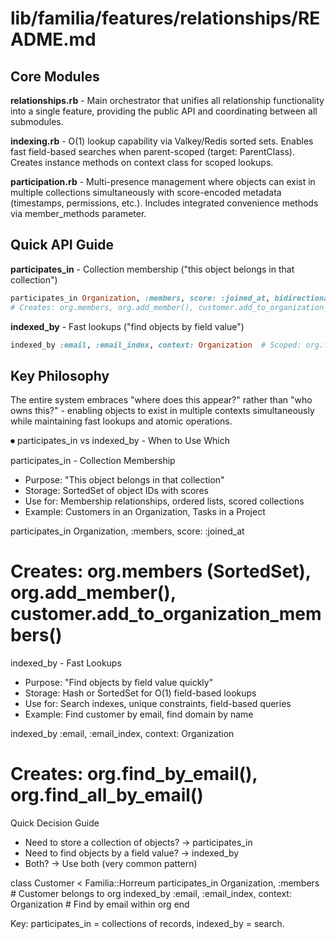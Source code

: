 # lib/familia/features/relationships/README.md

## Core Modules

**relationships.rb** - Main orchestrator that unifies all relationship functionality into a single feature, providing the public API and coordinating between all submodules.

**indexing.rb** - O(1) lookup capability via Valkey/Redis sorted sets. Enables fast field-based searches when parent-scoped (target: ParentClass). Creates instance methods on context class for scoped lookups.

**participation.rb** - Multi-presence management where objects can exist in multiple collections simultaneously with score-encoded metadata (timestamps, permissions, etc.). Includes integrated convenience methods via member_methods parameter.

## Quick API Guide

**participates_in** - Collection membership ("this object belongs in that collection")
```ruby
participates_in Organization, :members, score: :joined_at, bidirectional: true
# Creates: org.members, org.add_member(), customer.add_to_organization_members()
```

**indexed_by** - Fast lookups ("find objects by field value")
```ruby
indexed_by :email, :email_index, context: Organization  # Scoped: org.find_by_email()
```

## Key Philosophy

The entire system embraces "where does this appear?" rather than "who owns this?" - enabling objects to exist in multiple contexts simultaneously while maintaining fast lookups and atomic operations.

⏺ participates_in vs indexed_by - When to Use Which

participates_in - Collection Membership
- Purpose: "This object belongs in that collection"
- Storage: SortedSet of object IDs with scores
- Use for: Membership relationships, ordered lists, scored collections
- Example: Customers in an Organization, Tasks in a Project

participates_in Organization, :members, score: :joined_at
# Creates: org.members (SortedSet), org.add_member(), customer.add_to_organization_members()

indexed_by - Fast Lookups
- Purpose: "Find objects by field value quickly"
- Storage: Hash or SortedSet for O(1) field-based lookups
- Use for: Search indexes, unique constraints, field-based queries
- Example: Find customer by email, find domain by name

indexed_by :email, :email_index, context: Organization
# Creates: org.find_by_email(), org.find_all_by_email()

Quick Decision Guide

- Need to store a collection of objects? → participates_in
- Need to find objects by a field value? → indexed_by
- Both? → Use both (very common pattern)

class Customer < Familia::Horreum
  participates_in Organization, :members    # Customer belongs to org
  indexed_by :email, :email_index, context: Organization  # Find by email within org
end

Key: participates_in = collections of records, indexed_by = search.
